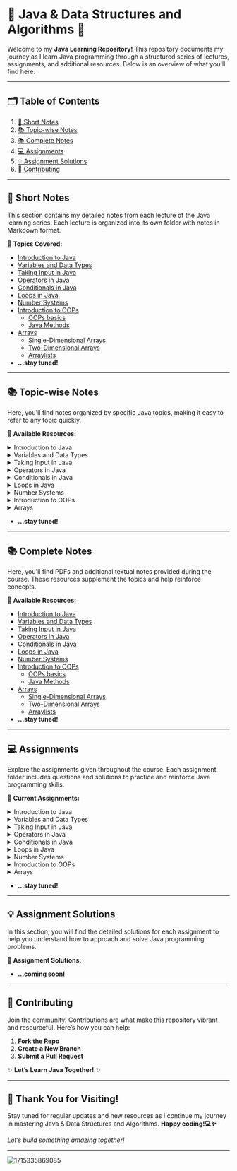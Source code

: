 # 🌟 Java & Data Structures and Algorithms 🚀

Welcome to my **Java Learning Repository!** This repository documents my journey as I learn Java programming through a structured series of lectures, assignments, and additional resources. Below is an overview of what you'll find here:

---

## 🗂️ **Table of Contents**

1. [📝 Short Notes](#-Short-Notes)
2. [📚 Topic-wise Notes](#-Topic-wise-Notes)
3. [📚 Complete Notes](#-Complete-Notes)
4. [💻 Assignments](#-Assignments)
5. [💡 Assignment Solutions](#-Assignment-Solutions)
6. [🤝 Contributing](#-contributing)

---

## 📝 **Short Notes**

This section contains my detailed notes from each lecture of the Java learning series. Each lecture is organized into its own folder with notes in Markdown format.

📂 **Topics Covered:**
- [Introduction to Java](https://github.com/srivastavaechchhit/Java-and-DSA/blob/main/1.%20Introduction%20to%20Java/Notes.md)
- [Variables and Data Types](https://github.com/srivastavaechchhit/Java-and-DSA/blob/main/2.%20Variables%20and%20Data%20Types/Notes.md)
- [Taking Input in Java](https://github.com/srivastavaechchhit/Java-and-DSA/blob/main/3.%20Taking%20Input%20in%20Java/Notes.md)
- [Operators in Java](https://github.com/srivastavaechchhit/Java-and-DSA/blob/main/4.%20Operators%20in%20Java/Notes.md)
- [Conditionals in Java](https://github.com/srivastavaechchhit/Java-and-DSA/blob/main/5.%20Conditionals%20in%20Java/Notes.md)
- [Loops in Java](https://github.com/srivastavaechchhit/Java-and-DSA/blob/main/6.%20Loops%20in%20Java/Notes.md)
- [Number Systems](https://github.com/srivastavaechchhit/Java-and-DSA/blob/main/7.%20Number%20Systems/Notes.md)
- [Introduction to OOPs](https://github.com/srivastavaechchhit/Java-and-DSA/tree/main/8.%20Introduction%20to%20OOPs)
  - [OOPs basics](https://github.com/srivastavaechchhit/Java-and-DSA/blob/main/8.%20Introduction%20to%20OOPs/OOPs%20basics/Notes.md)
  - [Java Methods](https://github.com/srivastavaechchhit/Java-and-DSA/blob/main/8.%20Introduction%20to%20OOPs/Java%20Methods/Notes.md)
- [Arrays](https://github.com/srivastavaechchhit/Java-and-DSA/tree/main/9.%20Arrays)
  - [Single-Dimensional Arrays](https://github.com/srivastavaechchhit/Java-and-DSA/blob/main/9.%20Arrays/1.%20Single-dimensional%20Arrays/Notes.md)
  - [Two-Dimensional Arrays](https://github.com/srivastavaechchhit/Java-and-DSA/blob/main/9.%20Arrays/2.%20Two-Dimensional%20Arrays/Notes.md)
  - [Arraylists](https://github.com/srivastavaechchhit/Java-and-DSA/blob/main/9.%20Arrays/3.%20Arraylists/Notes.md)
- **...stay tuned!**

---

## 📚 **Topic-wise Notes**

Here, you'll find notes organized by specific Java topics, making it easy to refer to any topic quickly.

📂 **Available Resources:**

<details>
  <summary>Introduction to Java</summary>

  - [Introduction to Java | Java Architecture](https://github.com/user-attachments/files/16744597/Introduction.to.Programming.pdf)

</details>


<details>
  <summary>Variables and Data Types</summary>

  - [Variables & Input/Output in Java](https://github.com/user-attachments/files/16744661/Variables.and.Data.types.pdf)

</details>


<details>
  <summary>Taking Input in Java</summary>

  - [Taking Input in Java : Scanner Class](https://github.com/user-attachments/files/16744650/Input.pdf)

</details>


<details>
  <summary>Operators in Java</summary>

  - [Operators in Java](https://github.com/user-attachments/files/16744665/Operators.pdf)
  - [Bitwise Operators](https://github.com/user-attachments/files/16744669/Operators.pdf)

</details>


<details>
  <summary>Conditionals in Java</summary>

  - [If Else & Switch Statement](https://github.com/user-attachments/files/16744681/Conditionals.pdf)

</details>


<details>
  <summary>Loops in Java</summary>

  - [For/While/Do-While](https://github.com/user-attachments/files/16744682/Loops.pdf)
  - [Problem Solving - Part 1 | Using Operators](https://github.com/user-attachments/files/16744698/Problems.on.loops.-.Part.1.pdf)
  - [Problem Solving - Part 2 | Pattern Printing Problems](https://github.com/user-attachments/files/16744701/Problems.on.loops.-.Part.2.pdf)

</details>


<details>
  <summary>Number Systems</summary>

  - [Decimal & Binary](https://github.com/srivastavaechchhit/Java-and-DSA/blob/main/7.%20Number%20Systems/Notes.md)
  
</details>


<details>
  <summary>Introduction to OOPs</summary>

  - [Classes and Objects](https://github.com/user-attachments/files/16744769/Introduction.to.OOPs.pdf)
  - [Java Methods | Declaring and Calling methods](https://github.com/user-attachments/files/16744771/Methods.pdf)
  - [Methods & Scope | Pass by Value & Pass by reference](https://github.com/user-attachments/files/16744775/Scope.of.variables.pdf)

</details>


<details>
  <summary>Arrays</summary>

  - ### Single-Dimensional Arrays
    - [Types, Declaration, Creation, Operations](https://github.com/user-attachments/files/16744856/Arrays.pdf)
    - [Taking Input, Array Reference, Cloning and Copy](https://github.com/user-attachments/files/16744865/Arrays.2.pdf)
    - [Problem Solving - 1 | Target Sum](https://github.com/user-attachments/files/16744869/Problems.on.arrays.-.Part.1.pdf)
    - [Problem Solving - 2 | Reverse, Rotate, Search Query](https://github.com/user-attachments/files/16744870/Problems.on.arrays.-.Part.2.pdf)
    - [Problem Solving - 3 | Two Pointers](https://github.com/user-attachments/files/16744871/Problems.on.Arrays.-.Part.3.pdf)
    - [Problem Solving - 4 | Prefix Sum, Range Sum Query](https://github.com/srivastavaechchhit/Java-and-DSA/tree/main/9.%20Arrays/1.%20Single-dimensional%20Arrays/Codes)
      
  - ### Two-Dimensional Arrays
    - [2D Arrays | Uses, Taking input](https://github.com/user-attachments/files/16744876/2D.Arrays.pdf)
    - [2D Arrays Problem Solving - 1 | Matrix Transpose & Rotation, Pascal's Triangle](https://github.com/user-attachments/files/16744877/Problems.on.2D.Arrays.-.Part.1.pdf)
    - [2D Arrays Problem Solving - 2 | Spiral Matrix Traversal & Generation](https://github.com/srivastavaechchhit/Java-and-DSA/tree/main/9.%20Arrays/2.%20Two-Dimensional%20Arrays/Codes)
    - [2D Arrays Problem Solving - 3 | Prefix Sum](https://github.com/user-attachments/files/16744881/Problems.on.2D.Arrays.-.Part.3.pdf)
      
  - ### Arraylists
    - [Arraylist in Java](https://github.com/user-attachments/files/16744883/Array.List.in.Java.pdf)

</details>

- **...stay tuned!**

---

## 📚 **Complete Notes**

Here, you'll find PDFs and additional textual notes provided during the course. These resources supplement the topics and help reinforce concepts.

📂 **Available Resources:**
- [Introduction to Java](https://github.com/user-attachments/files/16499977/Introduction.to.Programming.pdf)
- [Variables and Data Types](https://github.com/user-attachments/files/16500006/Java.Variables.and.Data.types.pdf)
- [Taking Input in Java](https://github.com/user-attachments/files/16500027/Input.pdf)
- [Operators in Java](https://github.com/user-attachments/files/16512908/Java.Operators.pdf)
- [Conditionals in Java](https://github.com/user-attachments/files/16569321/Conditionals.pdf)
- [Loops in Java](https://github.com/user-attachments/files/16569342/Loops.pdf)
- [Number Systems](https://github.com/srivastavaechchhit/Java-and-DSA/blob/main/7.%20Number%20Systems/Notes.md)
- [Introduction to OOPs](https://github.com/srivastavaechchhit/Java-and-DSA/tree/main/8.%20Introduction%20to%20OOPs)
  - [OOPs basics](https://github.com/user-attachments/files/16579568/Introduction.to.OOPs.pdf)
  - [Java Methods](https://github.com/user-attachments/files/16579566/Java.Methods.pdf)
- [Arrays](https://github.com/srivastavaechchhit/Java-and-DSA/tree/main/9.%20Arrays)
  - [Single-Dimensional Arrays](https://github.com/user-attachments/files/16612179/Arrays.pdf)
  - [Two-Dimensional Arrays](https://github.com/user-attachments/files/16744035/Two.Dimensional.Arrays.pdf)
  - [Arraylists](https://github.com/user-attachments/files/16744073/Arraylist.in.Java.pdf)
- **...stay tuned!**

---

## 💻 **Assignments**

Explore the assignments given throughout the course. Each assignment folder includes questions and solutions to practice and reinforce Java programming skills.

📂 **Current Assignments:**
<details>
  <summary>Introduction to Java</summary>

  - [Introduction to Java | Java Architecture](https://github.com/user-attachments/files/16500193/Assignment.Questions.-.Introduction.to.Java.pdf)

</details>


<details>
  <summary>Variables and Data Types</summary>

  - [Variables & Input/Output in Java](https://github.com/user-attachments/files/16500097/Assignment.Questions.-.Java.Variables.and.Data.Types.pdf)
  
</details>


<details>
  <summary>Taking Input in Java</summary>

  - [Taking Input in Java : Scanner Class](https://github.com/user-attachments/files/16500101/Assignment.Questions.-.Input.pdf)
  
</details>


<details>
  <summary>Operators in Java</summary>

  - [Operators in Java](https://github.com/user-attachments/files/16512916/Assignment.Questions.-.Java.Operators.pdf)
  - [Bitwise Operators](https://github.com/user-attachments/files/16512916/Assignment.Questions.-.Java.Operators.pdf)
  
</details>


<details>
  <summary>Conditionals in Java</summary>

  - [If Else & Switch Statement](https://github.com/user-attachments/files/16569323/Assignment.Questions.-.Conditionals.pdf)
  
</details>


<details>
  <summary>Loops in Java</summary>

  - [For/While/Do-While](https://github.com/user-attachments/files/16745589/Assignment.Questions.-.Loops.pdf)
  
</details>


<details>
  <summary>Number Systems</summary>

  - _Decimal & Binary_
  
</details>


<details>
  <summary>Introduction to OOPs</summary>

  - [Classes and Objects](https://github.com/user-attachments/files/16745600/Assignment.Questions.-.Introduction.to.OOPs.pdf)
  - [Java Methods | Declaring and Calling methods](https://github.com/user-attachments/files/16745629/Assignment.Questions.-.Java.Methods.pdf)
  - _Methods & Scope | Pass by Value & Pass by reference_

  
</details>


<details>
  <summary>Arrays</summary>

  - ### Single-Dimensional Arrays
    - [Types, Declaration, Creation, Operations](https://github.com/user-attachments/files/16745756/Assignment.Questions.-.Java.Arrays.pdf)
    - [Taking Input, Array Reference, Cloning and Copy](https://github.com/user-attachments/files/16745757/Assignment.Questions.-.Arrays.2.pdf)
    - [Problem Solving - 1 | Target Sum](https://github.com/user-attachments/files/16745758/Assignment.Questions.-.Arrays.3.pdf)
    - [Problem Solving - 2 | Reverse, Rotate, Search Query](https://github.com/user-attachments/files/16745760/Assignment.Questions.-.Arrays.4.pdf)
    - [Problem Solving - 3 | Two Pointers](https://github.com/user-attachments/files/16745763/Assignment.Questions.-.Arrays.5.pdf)
    - _Problem Solving - 4 | Prefix Sum, Range Sum Query_

- ### Two-Dimensional Arrays
  - [2D Arrays | Uses, Taking input](https://github.com/user-attachments/files/16745848/Assignment.Questions-.2D.Arrays.pdf)
  - [2D Arrays Problem Solving - 1 | Matrix Transpose & Rotation, Pascal's Triangle](https://github.com/user-attachments/files/16745850/Assignment.Questions.-.2D.Arrays.2.pdf)
  - _2D Arrays Problem Solving - 1 | Spiral Matrix Traversal & Generation_
  - [2D Arrays Problem Solving - 1 | Prefix Sum](https://github.com/user-attachments/files/16745906/Assignment.Questions.-.2D.Arrays.3.pdf)

- ### Arraylists
  - [Arraylist in Java](https://github.com/user-attachments/files/16745954/Assignment.Questions.-.Arraylist.pdf)

</details>

- **...stay tuned!**

---

## 💡 **Assignment Solutions**

In this section, you will find the detailed solutions for each assignment to help you understand how to approach and solve Java programming problems.

📂 **Assignment Solutions:**

- **...coming soon!**
  
---

## 🤝 **Contributing**

Join the community! Contributions are what make this repository vibrant and resourceful. Here’s how you can help:

1. **Fork the Repo**
2. **Create a New Branch**
3. **Submit a Pull Request**

✨ **Let’s Learn Java Together!** ✨

---

## 🥳 **Thank You for Visiting!**

Stay tuned for regular updates and new resources as I continue my journey in mastering Java & Data Structures and Algorithms. **Happy coding!💻✨**

*Let’s build something amazing together!*

---

![1715335869085](https://github.com/user-attachments/assets/bb676f41-7648-4aa5-b41d-c7c7a8ffd57a)
